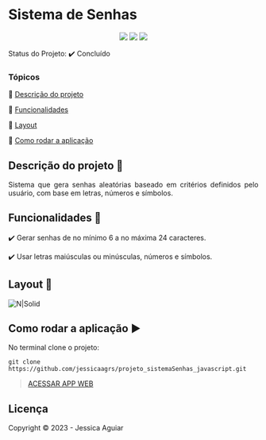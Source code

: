 <h1>Sistema de Senhas</h1> 

<p align="center">
  <!-- <img src="https://uploaddeimagens.com.br/images/004/413/719/full/sass.png?1680282583" /> -->
  <!-- <img src="https://uploaddeimagens.com.br/images/004/413/678/full/bulma.png?1680281545"/> -->
  <img src="https://uploaddeimagens.com.br/images/004/413/679/full/javacript.png?1680281578"/>
  <img src="https://uploaddeimagens.com.br/images/004/413/684/full/css.png?1680281604"/>
  <img src="https://uploaddeimagens.com.br/images/004/413/687/full/html.png?1680281627"/>
</p>

Status do Projeto: :heavy_check_mark: <!-- > :heavy_check_mark:--> Concluído <!-- > :warning:-->

### Tópicos 

:small_blue_diamond: [Descrição do projeto](#descrição-do-projeto-pencil)

:small_blue_diamond: [Funcionalidades](#funcionalidades-wrench)

:small_blue_diamond: [Layout](#layout-dash)

<!-- :small_blue_diamond: [Pré-requisitos](#pré-requisitos) -->

:small_blue_diamond: [Como rodar a aplicação](#como-rodar-a-aplicação-arrow_forward)

<!-- :small_blue_diamond: [Dependencias e libs utilizadas](#dependencias-e-libs-utilizadas-books) -->

## Descrição do projeto :pencil:

<p align="justify">
  Sistema que gera senhas aleatórias baseado em critérios definidos pelo usuário, com base em letras, números e símbolos.
</p>

## Funcionalidades :wrench:

:heavy_check_mark: Gerar senhas de no mínimo 6 a no máxima 24 caracteres.

:heavy_check_mark: Usar letras maiúsculas ou minúsculas, números e símbolos.

## Layout :dash:


![N|Solid](https://uploaddeimagens.com.br/images/004/325/541/full/Screenshot_1.png?1675334628)

<!-- ## Pré-requisitos

:warning: [Node](https://nodejs.org/en/download/)

...

Liste todas as dependencias e libs que o usuário deve ter instalado na máquina antes de rodar a aplicação  -->

## Como rodar a aplicação :arrow_forward:

No terminal  clone o projeto: 

```
git clone https://github.com/jessicaagrs/projeto_sistemaSenhas_javascript.git

```

> [ACESSAR APP WEB](https://password-system.vercel.app/)

<!-- ## Como rodar os testes

Coloque um passo a passo para executar os testes

```
$ npm test, rspec, etc 
```

## Casos de Uso

Explique com mais detalhes como a sua aplicação poderia ser utilizada. O uso de **gifs** aqui seria bem interessante. 

Exemplo: Caso a sua aplicação tenha alguma funcionalidade de login apresente neste tópico os dados necessários para acessá-la.

## JSON :floppy_disk:

### Usuários: 

|name|email|password|token|avatar|
| -------- |-------- |-------- |-------- |-------- |
|Lais Lima|laislima98@hotmail.com|lais123|true|https://encrypted-tbn0.gstatic.com/images?q=tbn%3AANd9GcS9-U_HbQAipum9lWln3APcBIwng7T46hdBA42EJv8Hf6Z4fDT3&usqp=CAU|

... 

Se quiser, coloque uma amostra do banco de dados 

## Iniciando/Configurando banco de dados

Se for necessário configurar algo antes de iniciar o banco de dados insira os comandos a serem executados  -->

<!-- ## Dependencias e libs utilizadas :books:

- [JSPDF](https://artskydj.github.io/jsPDF/docs/jsPDF.html) -->

<!-- ## Resolvendo Problemas :exclamation:

Em [issues]() foram abertos alguns problemas gerados durante o desenvolvimento desse projeto e como foram resolvidos.  -->

<!-- ## Tarefas em aberto

Se for o caso, liste tarefas/funcionalidades que ainda precisam ser implementadas na sua aplicação

:memo: Tarefa 1 

:memo: Tarefa 2 

:memo: Tarefa 3  -->

## Licença 

Copyright :copyright: 2023 - Jessica Aguiar
